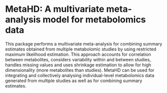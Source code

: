 # MetaHD: A multivariate meta-analysis model for metabolomics data

This package performs a multivariate meta-analysis for combining summary estimates obtained from multiple metabolomic studies by using restricted maximum likelihood estimation.  This approach accounts for correlation between metabolites, considers variability within
and between studies, handles missing values and uses shrinkage estimation to allow for high dimensionality (more metabolites than studies). MetaHD can be used for integrating and collectively analysing individual-level metabolomics data generated from multiple studies as well as for combining summary estimates.
